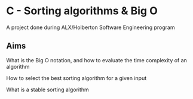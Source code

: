 # C - Sorting algorithms & Big O

A project done during ALX/Holberton Software Engineering program

## Aims
What is the Big O notation, and how to evaluate the time complexity of an algorithm

How to select the best sorting algorithm for a given input

What is a stable sorting algorithm
